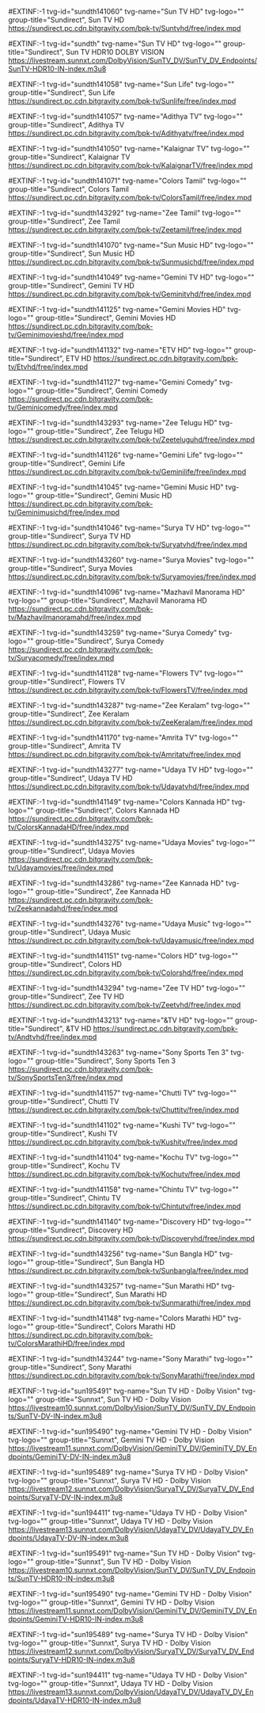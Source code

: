 #EXTINF:-1 tvg-id="sundth141060" tvg-name="Sun TV HD" tvg-logo="" group-title="Sundirect", Sun TV HD
https://sundirect.pc.cdn.bitgravity.com/bpk-tv/Suntvhd/free/index.mpd

#EXTINF:-1 tvg-id="sundth" tvg-name="Sun TV HD" tvg-logo="" group-title="Sundirect", Sun TV HDR10 DOLBY VISION 
https://livestream.sunnxt.com/DolbyVision/SunTV_DV/SunTV_DV_Endpoints/SunTV-HDR10-IN-index.m3u8

#EXTINF:-1 tvg-id="sundth141058" tvg-name="Sun Life" tvg-logo="" group-title="Sundirect", Sun Life
https://sundirect.pc.cdn.bitgravity.com/bpk-tv/Sunlife/free/index.mpd

#EXTINF:-1 tvg-id="sundth141057" tvg-name="Adithya TV" tvg-logo="" group-title="Sundirect", Adithya TV
https://sundirect.pc.cdn.bitgravity.com/bpk-tv/Adithyatv/free/index.mpd

#EXTINF:-1 tvg-id="sundth141050" tvg-name="Kalaignar TV" tvg-logo="" group-title="Sundirect", Kalaignar TV
https://sundirect.pc.cdn.bitgravity.com/bpk-tv/KalaignarTV/free/index.mpd

#EXTINF:-1 tvg-id="sundth141071" tvg-name="Colors Tamil" tvg-logo="" group-title="Sundirect", Colors Tamil
https://sundirect.pc.cdn.bitgravity.com/bpk-tv/ColorsTamil/free/index.mpd

#EXTINF:-1 tvg-id="sundth143292" tvg-name="Zee Tamil" tvg-logo="" group-title="Sundirect", Zee Tamil
https://sundirect.pc.cdn.bitgravity.com/bpk-tv/Zeetamil/free/index.mpd

#EXTINF:-1 tvg-id="sundth141070" tvg-name="Sun Music HD" tvg-logo="" group-title="Sundirect", Sun Music HD
https://sundirect.pc.cdn.bitgravity.com/bpk-tv/Sunmusichd/free/index.mpd

#EXTINF:-1 tvg-id="sundth141049" tvg-name="Gemini TV HD" tvg-logo="" group-title="Sundirect", Gemini TV HD
https://sundirect.pc.cdn.bitgravity.com/bpk-tv/Geminitvhd/free/index.mpd

#EXTINF:-1 tvg-id="sundth141125" tvg-name="Gemini Movies HD" tvg-logo="" group-title="Sundirect", Gemini Movies HD
https://sundirect.pc.cdn.bitgravity.com/bpk-tv/Geminimovieshd/free/index.mpd

#EXTINF:-1 tvg-id="sundth141132" tvg-name="ETV HD" tvg-logo="" group-title="Sundirect", ETV HD
https://sundirect.pc.cdn.bitgravity.com/bpk-tv/Etvhd/free/index.mpd

#EXTINF:-1 tvg-id="sundth141127" tvg-name="Gemini Comedy" tvg-logo="" group-title="Sundirect", Gemini Comedy
https://sundirect.pc.cdn.bitgravity.com/bpk-tv/Geminicomedy/free/index.mpd

#EXTINF:-1 tvg-id="sundth143293" tvg-name="Zee Telugu HD" tvg-logo="" group-title="Sundirect", Zee Telugu HD
https://sundirect.pc.cdn.bitgravity.com/bpk-tv/Zeeteluguhd/free/index.mpd

#EXTINF:-1 tvg-id="sundth141126" tvg-name="Gemini Life" tvg-logo="" group-title="Sundirect", Gemini Life
https://sundirect.pc.cdn.bitgravity.com/bpk-tv/Geminilife/free/index.mpd

#EXTINF:-1 tvg-id="sundth141045" tvg-name="Gemini Music HD" tvg-logo="" group-title="Sundirect", Gemini Music HD
https://sundirect.pc.cdn.bitgravity.com/bpk-tv/Geminimusichd/free/index.mpd

#EXTINF:-1 tvg-id="sundth141046" tvg-name="Surya TV HD" tvg-logo="" group-title="Sundirect", Surya TV HD
https://sundirect.pc.cdn.bitgravity.com/bpk-tv/Suryatvhd/free/index.mpd

#EXTINF:-1 tvg-id="sundth143260" tvg-name="Surya Movies" tvg-logo="" group-title="Sundirect", Surya Movies
https://sundirect.pc.cdn.bitgravity.com/bpk-tv/Suryamovies/free/index.mpd

#EXTINF:-1 tvg-id="sundth141096" tvg-name="Mazhavil Manorama HD" tvg-logo="" group-title="Sundirect", Mazhavil Manorama HD
https://sundirect.pc.cdn.bitgravity.com/bpk-tv/Mazhavilmanoramahd/free/index.mpd

#EXTINF:-1 tvg-id="sundth143259" tvg-name="Surya Comedy" tvg-logo="" group-title="Sundirect", Surya Comedy
https://sundirect.pc.cdn.bitgravity.com/bpk-tv/Suryacomedy/free/index.mpd

#EXTINF:-1 tvg-id="sundth141128" tvg-name="Flowers TV" tvg-logo="" group-title="Sundirect", Flowers TV
https://sundirect.pc.cdn.bitgravity.com/bpk-tv/FlowersTV/free/index.mpd

#EXTINF:-1 tvg-id="sundth143287" tvg-name="Zee Keralam" tvg-logo="" group-title="Sundirect", Zee Keralam
https://sundirect.pc.cdn.bitgravity.com/bpk-tv/ZeeKeralam/free/index.mpd

#EXTINF:-1 tvg-id="sundth141170" tvg-name="Amrita TV" tvg-logo="" group-title="Sundirect", Amrita TV
https://sundirect.pc.cdn.bitgravity.com/bpk-tv/Amritatv/free/index.mpd

#EXTINF:-1 tvg-id="sundth143277" tvg-name="Udaya TV HD" tvg-logo="" group-title="Sundirect", Udaya TV HD
https://sundirect.pc.cdn.bitgravity.com/bpk-tv/Udayatvhd/free/index.mpd

#EXTINF:-1 tvg-id="sundth141149" tvg-name="Colors Kannada HD" tvg-logo="" group-title="Sundirect", Colors Kannada HD
https://sundirect.pc.cdn.bitgravity.com/bpk-tv/ColorsKannadaHD/free/index.mpd

#EXTINF:-1 tvg-id="sundth143275" tvg-name="Udaya Movies" tvg-logo="" group-title="Sundirect", Udaya Movies
https://sundirect.pc.cdn.bitgravity.com/bpk-tv/Udayamovies/free/index.mpd

#EXTINF:-1 tvg-id="sundth143286" tvg-name="Zee Kannada HD" tvg-logo="" group-title="Sundirect", Zee Kannada HD
https://sundirect.pc.cdn.bitgravity.com/bpk-tv/Zeekannadahd/free/index.mpd

#EXTINF:-1 tvg-id="sundth143276" tvg-name="Udaya Music" tvg-logo="" group-title="Sundirect", Udaya Music
https://sundirect.pc.cdn.bitgravity.com/bpk-tv/Udayamusic/free/index.mpd

#EXTINF:-1 tvg-id="sundth141151" tvg-name="Colors HD" tvg-logo="" group-title="Sundirect", Colors HD
https://sundirect.pc.cdn.bitgravity.com/bpk-tv/Colorshd/free/index.mpd

#EXTINF:-1 tvg-id="sundth143294" tvg-name="Zee TV HD" tvg-logo="" group-title="Sundirect", Zee TV HD
https://sundirect.pc.cdn.bitgravity.com/bpk-tv/Zeetvhd/free/index.mpd

#EXTINF:-1 tvg-id="sundth143213" tvg-name="&TV HD" tvg-logo="" group-title="Sundirect", &TV HD
https://sundirect.pc.cdn.bitgravity.com/bpk-tv/Andtvhd/free/index.mpd

#EXTINF:-1 tvg-id="sundth143263" tvg-name="Sony Sports Ten 3" tvg-logo="" group-title="Sundirect", Sony Sports Ten 3
https://sundirect.pc.cdn.bitgravity.com/bpk-tv/SonySportsTen3/free/index.mpd

#EXTINF:-1 tvg-id="sundth141157" tvg-name="Chutti TV" tvg-logo="" group-title="Sundirect", Chutti TV
https://sundirect.pc.cdn.bitgravity.com/bpk-tv/Chuttitv/free/index.mpd

#EXTINF:-1 tvg-id="sundth141102" tvg-name="Kushi TV" tvg-logo="" group-title="Sundirect", Kushi TV
https://sundirect.pc.cdn.bitgravity.com/bpk-tv/Kushitv/free/index.mpd

#EXTINF:-1 tvg-id="sundth141104" tvg-name="Kochu TV" tvg-logo="" group-title="Sundirect", Kochu TV
https://sundirect.pc.cdn.bitgravity.com/bpk-tv/Kochutv/free/index.mpd

#EXTINF:-1 tvg-id="sundth141158" tvg-name="Chintu TV" tvg-logo="" group-title="Sundirect", Chintu TV
https://sundirect.pc.cdn.bitgravity.com/bpk-tv/Chintutv/free/index.mpd

#EXTINF:-1 tvg-id="sundth141140" tvg-name="Discovery HD" tvg-logo="" group-title="Sundirect", Discovery HD
https://sundirect.pc.cdn.bitgravity.com/bpk-tv/Discoveryhd/free/index.mpd

#EXTINF:-1 tvg-id="sundth143256" tvg-name="Sun Bangla HD" tvg-logo="" group-title="Sundirect", Sun Bangla HD
https://sundirect.pc.cdn.bitgravity.com/bpk-tv/Sunbangla/free/index.mpd

#EXTINF:-1 tvg-id="sundth143257" tvg-name="Sun Marathi HD" tvg-logo="" group-title="Sundirect", Sun Marathi HD
https://sundirect.pc.cdn.bitgravity.com/bpk-tv/Sunmarathi/free/index.mpd

#EXTINF:-1 tvg-id="sundth141148" tvg-name="Colors Marathi HD" tvg-logo="" group-title="Sundirect", Colors Marathi HD
https://sundirect.pc.cdn.bitgravity.com/bpk-tv/ColorsMarathiHD/free/index.mpd

#EXTINF:-1 tvg-id="sundth143244" tvg-name="Sony Marathi" tvg-logo="" group-title="Sundirect", Sony Marathi
https://sundirect.pc.cdn.bitgravity.com/bpk-tv/SonyMarathi/free/index.mpd

#EXTINF:-1 tvg-id="sun195491" tvg-name="Sun TV HD - Dolby Vision" tvg-logo="" group-title="Sunnxt", Sun TV HD - Dolby Vision
https://livestream10.sunnxt.com/DolbyVision/SunTV_DV/SunTV_DV_Endpoints/SunTV-DV-IN-index.m3u8

#EXTINF:-1 tvg-id="sun195490" tvg-name="Gemini TV HD - Dolby Vision" tvg-logo="" group-title="Sunnxt", Gemini TV HD - Dolby Vision
https://livestream11.sunnxt.com/DolbyVision/GeminiTV_DV/GeminiTV_DV_Endpoints/GeminiTV-DV-IN-index.m3u8

#EXTINF:-1 tvg-id="sun195489" tvg-name="Surya TV HD - Dolby Vision" tvg-logo="" group-title="Sunnxt", Surya TV HD - Dolby Vision
https://livestream12.sunnxt.com/DolbyVision/SuryaTV_DV/SuryaTV_DV_Endpoints/SuryaTV-DV-IN-index.m3u8

#EXTINF:-1 tvg-id="sun194411" tvg-name="Udaya TV HD - Dolby Vision" tvg-logo="" group-title="Sunnxt", Udaya TV HD - Dolby Vision
https://livestream13.sunnxt.com/DolbyVision/UdayaTV_DV/UdayaTV_DV_Endpoints/UdayaTV-DV-IN-index.m3u8

#EXTINF:-1 tvg-id="sun195491" tvg-name="Sun TV HD - Dolby Vision" tvg-logo="" group-title="Sunnxt", Sun TV HD - Dolby Vision
https://livestream10.sunnxt.com/DolbyVision/SunTV_DV/SunTV_DV_Endpoints/SunTV-HDR10-IN-index.m3u8

#EXTINF:-1 tvg-id="sun195490" tvg-name="Gemini TV HD - Dolby Vision" tvg-logo="" group-title="Sunnxt", Gemini TV HD - Dolby Vision
https://livestream11.sunnxt.com/DolbyVision/GeminiTV_DV/GeminiTV_DV_Endpoints/GeminiTV-HDR10-IN-index.m3u8

#EXTINF:-1 tvg-id="sun195489" tvg-name="Surya TV HD - Dolby Vision" tvg-logo="" group-title="Sunnxt", Surya TV HD - Dolby Vision
https://livestream12.sunnxt.com/DolbyVision/SuryaTV_DV/SuryaTV_DV_Endpoints/SuryaTV-HDR10-IN-index.m3u8

#EXTINF:-1 tvg-id="sun194411" tvg-name="Udaya TV HD - Dolby Vision" tvg-logo="" group-title="Sunnxt", Udaya TV HD - Dolby Vision
https://livestream13.sunnxt.com/DolbyVision/UdayaTV_DV/UdayaTV_DV_Endpoints/UdayaTV-HDR10-IN-index.m3u8
